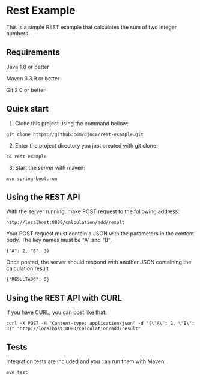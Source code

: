 # Rest Example

This is a simple REST example that calculates the sum of two integer numbers.

## Requirements

Java 1.8 or better

Maven 3.3.9 or better

Git 2.0 or better

## Quick start

1) Clone this project using the command bellow:

`git clone https://github.com/djoca/rest-example.git`

2) Enter the project directory you just created with git clone:

`cd rest-example`

3) Start the server with maven:

`mvn spring-boot:run`

## Using the REST API

With the server running, make POST request to the following address:

`http://localhost:8080/calculation/add/result`

Your POST request must contain a JSON with the parameters in the content body. The key names must be "A" and "B".

`{"A": 2, "B": 3}`

Once posted, the server should respond with another JSON containing the calculation result

`{"RESULTADO": 5}`

## Using the REST API with CURL

If you have CURL, you can post like that:

`curl -X POST -H "Content-type: application/json" -d "{\"A\": 2, \"B\": 3}" "http://localhost:8080/calculation/add/result"`

## Tests

Integration tests are included and you can run them with Maven.

`mvn test`
 
